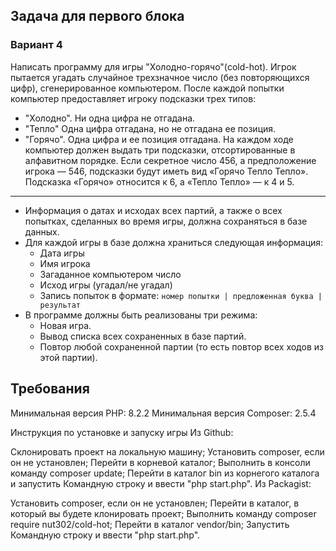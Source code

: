## Задача для первого блока
### Вариант 4
Написать программу для игры "Холодно-горячо"(cold-hot). Игрок пытается угадать случайное трехзначное число (без повторяющихся цифр), сгенерированное компьютером. После каждой попытки компьютер предоставляет игроку подсказки трех типов:
* "Холодно". Ни одна цифра не отгадана.
* "Тепло" Одна цифра отгадана, но не отгадана ее позиция. 
* "Горячо". Одна цифра и ее позиция отгадана.
На каждом ходе компьютер должен выдать три подсказки, отсортированные в алфавитном порядке. Если секретное число 456, а предположение игрока — 546, подсказки будут иметь вид «Горячо Тепло Тепло». Подсказка «Горячо» относится к 6, а «Тепло Тепло» — к 4 и 5.

* * *

* Информация о датах и исходах всех партий, а также о всех попытках, сделанных во время игры, должна сохраняться в базе данных.
* Для каждой игры в базе должна храниться следующая информация:
    * Дата игры
    * Имя игрока
    * Загаданное компьютером число
    * Исход игры (угадал/не угадал)
    * Запись попыток в формате: 
      `номер попытки | предложенная буква | результат`
* В программе должны быть реализованы три режима:
    * Новая игра.
    * Вывод списка всех сохраненных в базе партий.
    * Повтор любой сохраненной партии (то есть повтор всех ходов из этой партии).

## Требования
Минимальная версия PHP: 8.2.2
Минимальная версия Composer: 2.5.4

Инструкция по установке и запуску игры
Из Github:

Склонировать проект на локальную машину;
Установить composer, если он не установлен;
Перейти в корневой каталог;
Выполнить в консоли команду composer update;
Перейти в каталог bin из корнегого каталога и запустить Командную строку и ввести "php start.php".
Из Packagist:

Установить composer, если он не установлен;
Перейти в каталог, в который вы будете клонировать проект;
Выполнить команду composer require nut302/cold-hot;
Перейти в каталог vendor/bin;
Запустить Командную строку и ввести "php start.php".

